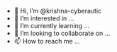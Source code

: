 - 👋 Hi, I’m @krishna-cyberautic
- 👀 I’m interested in ...
- 🌱 I’m currently learning ...
- 💞️ I’m looking to collaborate on ...
- 📫 How to reach me ...

<!---
krishna-cyberautic/krishna-cyberautic is a ✨ special ✨ repository because its `README.md` (this file) appears on your GitHub profile.
You can click the Preview link to take a look at your changes.
--->
